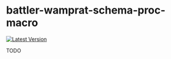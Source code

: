 # battler-wamprat-schema-proc-macro

[![Latest Version]][crates.io]

[Latest Version]: https://img.shields.io/crates/v/battler-wamprat-schema-proc-macro.svg
[crates.io]: https://crates.io/crates/battler-wamprat-schema-proc-macro

TODO
